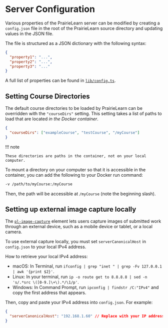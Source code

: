 # Server Configuration

Various properties of the PrairieLearn server can be modified by creating a `config.json` file in the root of the PrairieLearn source directory and updating values in the JSON file.

The file is structured as a JSON dictionary with the following syntax:

```json title="config.json"
{
  "property1": "...",
  "property2": "...",
  "property3": "..."
}
```

A full list of properties can be found in [`lib/config.ts`](https://github.com/PrairieLearn/PrairieLearn/blob/master/apps/prairielearn/src/lib/config.ts).

## Setting Course Directories

The default course directories to be loaded by PrairieLearn can be overridden with the `"courseDirs"` setting. This setting takes a list of paths to load that are located _in the Docker container_.

```json title="config.json"
{
  "courseDirs": ["exampleCourse", "testCourse", "/myCourse"]
}
```

!!! note

    These directories are paths in the container, not on your local computer.

To mount a directory on your computer so that it is accessible in the container, you can add the following to your Docker run command:

```sh
-v /path/to/myCourse:/myCourse
```

Then, the path will be accessible at `/myCourse` (note the beginning slash).

## Setting up external image capture locally

The [`pl-image-capture`](../elements.md#pl-number-input-element) element lets users capture images of submitted work through an external device, such as a mobile device or tablet, or a local camera.

To use external capture locally, you must set `serverCanonicalHost` in `config.json` to your local IPv4 address.

How to retrieve your local IPv4 address:

- macOS: In Terminal, run `ifconfig | grep "inet " | grep -Fv 127.0.0.1 | awk '{print $2}'`.
- Linux: In your terminal, run `ip -o route get to 8.8.8.8 | sed -n 's/.*src \([0-9.]\+\).*/\1/p'`.
- Windows: In Command Prompt, run `ipconfig | findstr /C:"IPv4"` and copy the first address that appears.

Then, copy and paste your IPv4 address into `config.json`. For example:

```json title="config.json"
{
  "serverCanonicalHost": "192.168.1.60" // Replace with your IP address
}
```
